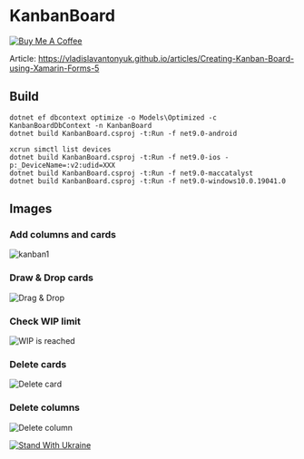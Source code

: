 # KanbanBoard

[![Buy Me A Coffee](https://ik.imagekit.io/VladislavAntonyuk/vladislavantonyuk/misc/bmc-button.png)](https://www.buymeacoffee.com/vlad.antonyuk)

Article: https://vladislavantonyuk.github.io/articles/Creating-Kanban-Board-using-Xamarin-Forms-5

## Build
```pwsh
dotnet ef dbcontext optimize -o Models\Optimized -c KanbanBoardDbContext -n KanbanBoard
dotnet build KanbanBoard.csproj -t:Run -f net9.0-android

xcrun simctl list devices
dotnet build KanbanBoard.csproj -t:Run -f net9.0-ios -p:_DeviceName=:v2:udid=XXX
dotnet build KanbanBoard.csproj -t:Run -f net9.0-maccatalyst
dotnet build KanbanBoard.csproj -t:Run -f net9.0-windows10.0.19041.0
```

## Images

### Add columns and cards

![kanban1](https://user-images.githubusercontent.com/33021114/109400008-ddc4bc00-794e-11eb-9909-58e6403b29e1.png)

### Draw & Drop cards

![Drag & Drop](https://user-images.githubusercontent.com/33021114/109400009-de5d5280-794e-11eb-97a9-cc980dd74a93.png)

### Check WIP limit

![WIP is reached](https://user-images.githubusercontent.com/33021114/109400010-de5d5280-794e-11eb-8600-643220c150d7.png)

### Delete cards

![Delete card](https://user-images.githubusercontent.com/33021114/109400005-dc938f00-794e-11eb-8fce-3c8ac6f12502.png)

### Delete columns

![Delete column](https://user-images.githubusercontent.com/33021114/109400007-ddc4bc00-794e-11eb-94a4-ebf858198c6d.png)

[![Stand With Ukraine](https://img.shields.io/badge/made_in-ukraine-ffd700.svg?labelColor=0057b7)](https://stand-with-ukraine.pp.ua)